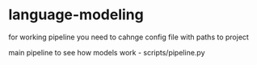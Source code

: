 # language-modeling

for working pipeline you need to cahnge config file with paths to project

main pipeline to see how models work - scripts/pipeline.py
